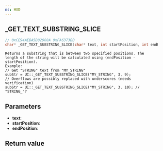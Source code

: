 ```yaml
---
ns: HUD
---
```

## _GET_TEXT_SUBSTRING_SLICE

```c
// 0xCE94AEBA5D82908A 0xFA6373BB
char* _GET_TEXT_SUBSTRING_SLICE(char* text, int startPosition, int endPosition);
```

```
Returns a substring that is between two specified positions. The length of the string will be calculated using (endPosition - startPosition).  
Example:  
// Get "STRING" text from "MY_STRING"  
subStr = UI::_GET_TEXT_SUBSTRING_SLICE("MY_STRING", 3, 9);  
// Overflows are possibly replaced with underscores (needs verification)  
subStr = UI::_GET_TEXT_SUBSTRING_SLICE("MY_STRING", 3, 10); // "STRING_"?  
```

## Parameters
* **text**: 
* **startPosition**: 
* **endPosition**: 

## Return value
